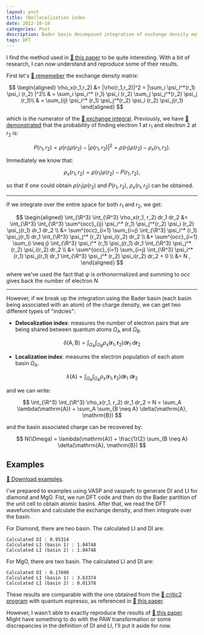 ```yaml
---
layout: post
title: (De)localization index
date: 2022-10-18
categories: Post
description: Bader basin decomposed integration of exchange density matrix.
tags: DFT
---
```


<!-- REF1: https://www.ncbi.nlm.nih.gov/pmc/articles/PMC6049528/ -->
<!-- REF2: https://onlinelibrary.wiley.com/doi/10.1002/adma.201806280 -->
<!-- REF3: https://onlinelibrary.wiley.com/doi/abs/10.1002/qua.560230605 -->

I find the method used in [:link: this paper](https://onlinelibrary.wiley.com/doi/10.1002/adma.201806280)
to be quite interesting.
With a bit of research, I can now understand and reproduce some of their results.

First let's [:link: rememeber](../../../2022/01/17/ELF.html) the exchange density matrix:

$$
\begin{aligned}
\rho_x(r_1,r_2) &= |\rho(r_1,r_2)|^2  =  |\sum_i \psi_i^*(r_1) \psi_i (r_2) |^2\\
& =  \sum_i \psi_i^* (r_1) \psi_i (r_2) \sum_j \psi_j^*(r_2) \psi_j (r_1)\\
& =  \sum_{ij} \psi_i^* (r_1) \psi_j^*(r_2) \psi_i (r_2) \psi_j(r_1)
\end{aligned}
$$

which is the numerator of the [:link: exchange integral](https://en.wikipedia.org/wiki/Exchange_interaction).
Previously, we have [:link: demonstrated](../../../2022/01/17/ELF.html) that the probability of finding electron $1$ at $r_1$ and electron $2$ at $r_2$ is:

$$
P(r_1,r_2) = \rho(r_1)\rho(r_2) - |\rho(r_1,r_2)|^2 = \rho(r_1)\rho(r_2) - \rho_x(r_1,r_2).
$$

Immediately we know that:

$$
\rho_x(r_1,r_2) = \rho(r_1)\rho(r_2) - P(r_1,r_2) ,
$$

so that if one could obtain $\rho(r_1)\rho(r_2)$ and $P(r_1,r_2)$, $\rho_x(r_1,r_2)$ can be obtained.

<!-- which corresponeds to REF's description above Eq. 4. -->

---

If we integrate over the entire space for both $r_1$ and $r_2$, we get:

$$
\begin{aligned}
\int_{\R^3} \int_{\R^3} \rho_x(r_1, r_2) dr_1 dr_2 &= \int_{\R^3} \int_{\R^3} \sum^{occ}_{ij} \psi_i^* (r_1) \psi_j^*(r_2) \psi_i (r_2) \psi_j(r_1)  dr_1 dr_2 \\
&= \sum^{occ}_{i=1} \sum_{i=j} \int_{\R^3} \psi_i^* (r_1) \psi_j(r_1)  dr_1 \int_{\R^3}  \psi_j^* (r_2) \psi_i(r_2) dr_2 \\
&+ \sum^{occ}_{i=1} \sum_{i \neq j} \int_{\R^3} \psi_i^* (r_1) \psi_j(r_1)  dr_1 \int_{\R^3}  \psi_j^* (r_2) \psi_i(r_2) dr_2 \\
&= \sum^{occ}_{i=1} \sum_{i=j} \int_{\R^3} \psi_i^* (r_1) \psi_j(r_1)  dr_1 \int_{\R^3}  \psi_j^* (r_2) \psi_i(r_2) dr_2 + 0 \\
&= N ,
\end{aligned}
$$

where we've used the fact that $\psi$ is orthonormalized and summing to $occ$ gives back the number of electron $N$.

---
However, if we break up the integration using the Bader basin (each basin being associated with an atom) of the charge density, we can get two different types of "indcies":

- __Delocalization index__: measures the number of electron pairs that are being shared between quantum atoms $\Omega_{\mathrm{A}}$ and $\Omega_{\mathrm{B}}$.

$$
\delta(\mathrm{A}, \mathrm{B})=\int_{\Omega_{\mathrm{A}}} \int_{\Omega_{\mathrm{B}}} \rho_{\mathrm{x}}\left(\mathbf{r}_1, \mathbf{r}_2\right) \mathrm{d} \mathbf{r}_1 \mathrm{~d} \mathbf{r}_2
$$

- __Localization index__: measures the electron population of each atom basin  $\Omega_{\mathrm{A}}$.

$$
\lambda(\mathrm{A})=\int_{\Omega_{\mathrm{A}}} \int_{\Omega_{\mathrm{A}}} \rho_{\mathrm{x}}\left(\mathbf{r}_1, \mathbf{r}_2\right) \mathrm{d} \mathbf{r}_1 \mathrm{~d} \mathbf{r}_2
$$

and we can write:

$$
\int_{\R^3} \int_{\R^3} \rho_x(r_1, r_2) dr_1 dr_2 = N = \sum_A \lambda(\mathrm{A}) + \sum_A \sum_{B \neq A} \delta(\mathrm{A}, \mathrm{B})
$$

and the basin associated charge can be recovered by:

$$
N(\Omega) = \lambda(\mathrm{A}) + \frac{1}{2} \sum_{B \neq A} \delta(\mathrm{A}, \mathrm{B})
$$

## Examples
[:file_folder: Download examples]({{site.baseurl}}/assets/other/2022-10-18-DI_LI_1.tar.gz).

I've prepared to examples using VASP and vaspwfc to generate DI and LI for diamond and MgO.
Fist, we run DFT code and then do the Bader partition of the unit cell to obtain atomic basins.
After that, we read the DFT wavefunction and calculate the exchange density, and then integrate over the basin.

For Diamond, there are two basin. The calculated LI and DI are:

```
Calculated DI : 0.95314
Calculated LI (basin 1) : 1.04748
Calculated LI (basin 2) : 1.04748
```

For MgO, there are two basin. The calculated LI and DI are:

```
Calculated DI : 0.17690
Calculated LI (basin 1) : 3.63374
Calculated LI (basin 2) : 0.01378
```

These results are comparable with the one obtained from the [:link: critic2 program](https://aoterodelaroza.github.io/critic2/manual/) with quantum espresso, as referenced in [:link: this paper](https://pubs.acs.org/doi/pdf/10.1021/acs.jctc.8b00549).

However, I wasn't able to exactly reproduce the results of [:link: this paper](https://onlinelibrary.wiley.com/doi/10.1002/adma.201806280). 
Might have something to do with the PAW transformation or some discrepancies in the definition of DI and LI, I'll put it aside for now.



<!-- For future reference, I've tried to reproduce the results from Wutig's paper, however there seems to be some strange factor problem... -->


<!-- Code example: [:link: Silicon]({{site.baseurl}}/assets/other/2022-10-18-DI_LI.tar.gz). -->
<!--  -->
<!-- In this example, we fist run DFT code and then do the bader partition of the unitcell to obtain atomic basins. -->
<!-- After that, we read the DFT wavefunction and calculate the exchange density, then integrate over the basin. -->
<!--  -->
<!-- For Silison, there are two basins for each atom. The calculated the LIs and DI are: -->
<!--  -->
<!-- ``` -->
<!-- Calculated DI : 0.24998 -->
<!-- Calculated LI (basin 1) : 0.25465 -->
<!-- Calculated LI (basin 2) : 0.24540 -->
<!-- ``` -->
<!--  -->
<!-- Note that DI calculated in this code is $\frac{1}{4}$ of the value of $\delta(\mathrm{A}, \mathrm{B})$ in [:link: this paper](https://onlinelibrary.wiley.com/doi/10.1002/adma.201806280) due to the fact that they consider $\delta(\mathrm{A}, \mathrm{B})$ to be the sum of all AB pairs (here A-B and B-A, hence a factor of 2) and spin degeneracy (another factor of 2). -->
<!-- And if we were to calculate the $2\delta(\mathrm{A}, \mathrm{B})$ (y axis in Fig. 1 of [:link:](https://onlinelibrary.wiley.com/doi/10.1002/adma.201806280)), we would get $2$ for the y-axis value. -->
<!--  -->
<!-- On the other hand, the associated basin charge (related to the x axis in Fig. 1 of [:link:](https://onlinelibrary.wiley.com/doi/10.1002/adma.201806280)) is defined as: -->
<!--  -->
<!-- $$ -->
<!-- N(\Omega)=L I(\Omega)+\frac{1}{2} \sum_{\Omega^{\prime} \neq \Omega} \delta\left(\Omega^{\prime}, \Omega\right), -->
<!-- $$ -->
<!--  -->
<!-- which in our case would be: -->
<!--  -->
<!-- $$ -->
<!-- N(\Omega)= 0.25 + 0.25 = 0.5 -->
<!-- $$ -->
<!--  -->
<!-- and if consider spin degeneracy, it would be $1$ electron, identical to the atomic charge. -->
<!-- The final calculated x-axis value is the difference of N(\Omega) and atomic charge so for Silicon it would be $0$. -->
<!--  -->
<!-- In conclusion, our calculation would put this system at the upper left corner of the map. -->
<!--  -->
<!-- NOTE: I've used pseudo WFC for this example. -->
